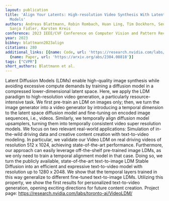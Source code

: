 ```yaml
---
layout: publication
title: 'Align Your Latents: High-resolution Video Synthesis With Latent Diffusion
  Models'
authors: Andreas Blattmann, Robin Rombach, Huan Ling, Tim Dockhorn, Seung Wook Kim,
  Sanja Fidler, Karsten Kreis
conference: 2023 IEEE/CVF Conference on Computer Vision and Pattern Recognition (CVPR)
year: 2023
bibkey: blattmann2023align
citations: 280
additional_links: [{name: Code, url: 'https://research.nvidia.com/labs/toronto-ai/VideoLDM/'},
  {name: Paper, url: 'https://arxiv.org/abs/2304.08818'}]
tags: ["CVPR"]
short_authors: Blattmann et al.
---
```

Latent Diffusion Models (LDMs) enable high-quality image synthesis while
avoiding excessive compute demands by training a diffusion model in a
compressed lower-dimensional latent space. Here, we apply the LDM paradigm to
high-resolution video generation, a particularly resource-intensive task. We
first pre-train an LDM on images only; then, we turn the image generator into a
video generator by introducing a temporal dimension to the latent space
diffusion model and fine-tuning on encoded image sequences, i.e., videos.
Similarly, we temporally align diffusion model upsamplers, turning them into
temporally consistent video super resolution models. We focus on two relevant
real-world applications: Simulation of in-the-wild driving data and creative
content creation with text-to-video modeling. In particular, we validate our
Video LDM on real driving videos of resolution 512 x 1024, achieving
state-of-the-art performance. Furthermore, our approach can easily leverage
off-the-shelf pre-trained image LDMs, as we only need to train a temporal
alignment model in that case. Doing so, we turn the publicly available,
state-of-the-art text-to-image LDM Stable Diffusion into an efficient and
expressive text-to-video model with resolution up to 1280 x 2048. We show that
the temporal layers trained in this way generalize to different fine-tuned
text-to-image LDMs. Utilizing this property, we show the first results for
personalized text-to-video generation, opening exciting directions for future
content creation. Project page:
https://research.nvidia.com/labs/toronto-ai/VideoLDM/